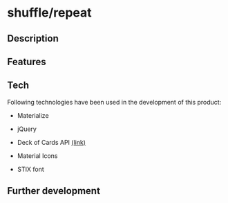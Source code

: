 # shuffle/repeat

## Description


## Features

## Tech

Following technologies have been used in the development of this product:

- Materialize
- jQuery

- Deck of Cards API [(link)](http://deckofcardsapi.com/)

- Material Icons
- STIX font

## Further development
